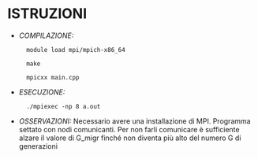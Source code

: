 # ISTRUZIONI

- _COMPILAZIONE:_

		module load mpi/mpich-x86_64

		make

		mpicxx main.cpp
		


- _ESECUZIONE:_

		./mpiexec -np 8 a.out

- _OSSERVAZIONI:_ Necessario avere una installazione di MPI. Programma settato con nodi comunicanti. Per non farli comunicare è sufficiente alzare il valore di G_migr finché non diventa più alto del numero G di generazioni